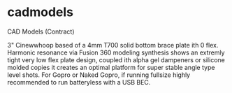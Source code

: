 # cadmodels
CAD Models (Contract)

3" Cinewwhoop based of a 4mm T700 solid bottom brace plate ith 0 flex. Harmonic resonance via Fusion 360 modeling synthesis shows an extremly tight very low flex plate design, coupled ith alpha gel dampeners or silicone molded copies it creates an optimal platform for super stable angle type level shots. For Gopro or Naked Gopro, if running fullsize highly recommended to run batteryless with a USB BEC.
